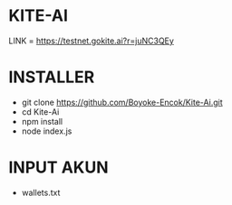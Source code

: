 # KITE-AI 
LINK = https://testnet.gokite.ai?r=juNC3QEy
# INSTALLER 
- git clone https://github.com/Boyoke-Encok/Kite-Ai.git
- cd Kite-Ai
- npm install
- node index.js
# INPUT AKUN 
- wallets.txt
